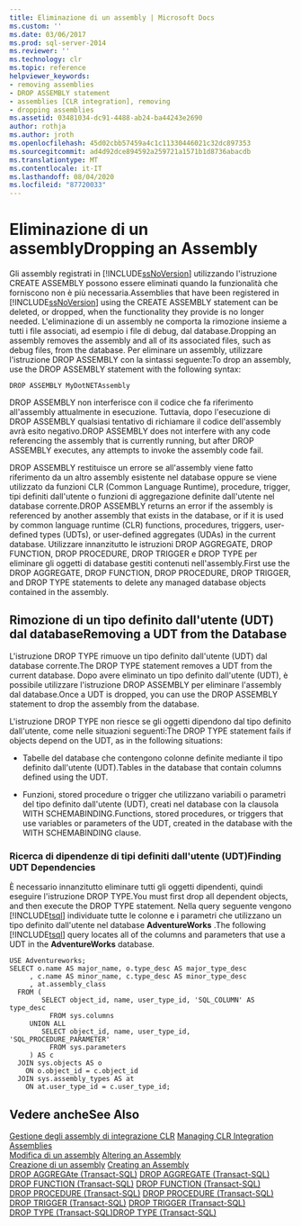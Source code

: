 ```yaml
---
title: Eliminazione di un assembly | Microsoft Docs
ms.custom: ''
ms.date: 03/06/2017
ms.prod: sql-server-2014
ms.reviewer: ''
ms.technology: clr
ms.topic: reference
helpviewer_keywords:
- removing assemblies
- DROP ASSEMBLY statement
- assemblies [CLR integration], removing
- dropping assemblies
ms.assetid: 03481034-dc91-4488-ab24-ba44243e2690
author: rothja
ms.author: jroth
ms.openlocfilehash: 45d02cbb57459a4c1c11330446021c32dc897353
ms.sourcegitcommit: ad4d92dce894592a259721a1571b1d8736abacdb
ms.translationtype: MT
ms.contentlocale: it-IT
ms.lasthandoff: 08/04/2020
ms.locfileid: "87720033"
---
```

# <a name="dropping-an-assembly"></a><span data-ttu-id="85894-102">Eliminazione di un assembly</span><span class="sxs-lookup"><span data-stu-id="85894-102">Dropping an Assembly</span></span>
  <span data-ttu-id="85894-103">Gli assembly registrati in [!INCLUDE[ssNoVersion](../../../includes/ssnoversion-md.md)] utilizzando l'istruzione CREATE ASSEMBLY possono essere eliminati quando la funzionalità che forniscono non è più necessaria.</span><span class="sxs-lookup"><span data-stu-id="85894-103">Assemblies that have been registered in [!INCLUDE[ssNoVersion](../../../includes/ssnoversion-md.md)] using the CREATE ASSEMBLY statement can be deleted, or dropped, when the functionality they provide is no longer needed.</span></span> <span data-ttu-id="85894-104">L'eliminazione di un assembly ne comporta la rimozione insieme a tutti i file associati, ad esempio i file di debug, dal database.</span><span class="sxs-lookup"><span data-stu-id="85894-104">Dropping an assembly removes the assembly and all of its associated files, such as debug files, from the database.</span></span> <span data-ttu-id="85894-105">Per eliminare un assembly, utilizzare l'istruzione DROP ASSEMBLY con la sintassi seguente:</span><span class="sxs-lookup"><span data-stu-id="85894-105">To drop an assembly, use the DROP ASSEMBLY statement with the following syntax:</span></span>  
  
```  
DROP ASSEMBLY MyDotNETAssembly  
```  
  
 <span data-ttu-id="85894-106">DROP ASSEMBLY non interferisce con il codice che fa riferimento all'assembly attualmente in esecuzione. Tuttavia, dopo l'esecuzione di DROP ASSEMBLY qualsiasi tentativo di richiamare il codice dell'assembly avrà esito negativo.</span><span class="sxs-lookup"><span data-stu-id="85894-106">DROP ASSEMBLY does not interfere with any code referencing the assembly that is currently running, but after DROP ASSEMBLY executes, any attempts to invoke the assembly code fail.</span></span>  
  
 <span data-ttu-id="85894-107">DROP ASSEMBLY restituisce un errore se all'assembly viene fatto riferimento da un altro assembly esistente nel database oppure se viene utilizzato da funzioni CLR (Common Language Runtime), procedure, trigger, tipi definiti dall'utente o funzioni di aggregazione definite dall'utente nel database corrente.</span><span class="sxs-lookup"><span data-stu-id="85894-107">DROP ASSEMBLY returns an error if the assembly is referenced by another assembly that exists in the database, or if it is used by common language runtime (CLR) functions, procedures, triggers, user-defined types (UDTs), or user-defined aggregates (UDAs) in the current database.</span></span> <span data-ttu-id="85894-108">Utilizzare innanzitutto le istruzioni DROP AGGREGATE, DROP FUNCTION, DROP PROCEDURE, DROP TRIGGER e DROP TYPE per eliminare gli oggetti di database gestiti contenuti nell'assembly.</span><span class="sxs-lookup"><span data-stu-id="85894-108">First use the DROP AGGREGATE, DROP FUNCTION, DROP PROCEDURE, DROP TRIGGER, and DROP TYPE statements to delete any managed database objects contained in the assembly.</span></span>  
  
## <a name="removing-a-udt-from-the-database"></a><span data-ttu-id="85894-109">Rimozione di un tipo definito dall'utente (UDT) dal database</span><span class="sxs-lookup"><span data-stu-id="85894-109">Removing a UDT from the Database</span></span>  
 <span data-ttu-id="85894-110">L'istruzione DROP TYPE rimuove un tipo definito dall'utente (UDT) dal database corrente.</span><span class="sxs-lookup"><span data-stu-id="85894-110">The DROP TYPE statement removes a UDT from the current database.</span></span> <span data-ttu-id="85894-111">Dopo avere eliminato un tipo definito dall'utente (UDT), è possibile utilizzare l'istruzione DROP ASSEMBLY per eliminare l'assembly dal database.</span><span class="sxs-lookup"><span data-stu-id="85894-111">Once a UDT is dropped, you can use the DROP ASSEMBLY statement to drop the assembly from the database.</span></span>  
  
 <span data-ttu-id="85894-112">L'istruzione DROP TYPE non riesce se gli oggetti dipendono dal tipo definito dall'utente, come nelle situazioni seguenti:</span><span class="sxs-lookup"><span data-stu-id="85894-112">The DROP TYPE statement fails if objects depend on the UDT, as in the following situations:</span></span>  
  
-   <span data-ttu-id="85894-113">Tabelle del database che contengono colonne definite mediante il tipo definito dall'utente (UDT).</span><span class="sxs-lookup"><span data-stu-id="85894-113">Tables in the database that contain columns defined using the UDT.</span></span>  
  
-   <span data-ttu-id="85894-114">Funzioni, stored procedure o trigger che utilizzano variabili o parametri del tipo definito dall'utente (UDT), creati nel database con la clausola WITH SCHEMABINDING.</span><span class="sxs-lookup"><span data-stu-id="85894-114">Functions, stored procedures, or triggers that use variables or parameters of the UDT, created in the database with the WITH SCHEMABINDING clause.</span></span>  
  
### <a name="finding-udt-dependencies"></a><span data-ttu-id="85894-115">Ricerca di dipendenze di tipi definiti dall'utente (UDT)</span><span class="sxs-lookup"><span data-stu-id="85894-115">Finding UDT Dependencies</span></span>  
 <span data-ttu-id="85894-116">È necessario innanzitutto eliminare tutti gli oggetti dipendenti, quindi eseguire l'istruzione DROP TYPE.</span><span class="sxs-lookup"><span data-stu-id="85894-116">You must first drop all dependent objects, and then execute the DROP TYPE statement.</span></span> <span data-ttu-id="85894-117">Nella query seguente vengono [!INCLUDE[tsql](../../../includes/tsql-md.md)] individuate tutte le colonne e i parametri che utilizzano un tipo definito dall'utente nel database **AdventureWorks** .</span><span class="sxs-lookup"><span data-stu-id="85894-117">The following [!INCLUDE[tsql](../../../includes/tsql-md.md)] query locates all of the columns and parameters that use a UDT in the **AdventureWorks** database.</span></span>  
  
```  
USE Adventureworks;  
SELECT o.name AS major_name, o.type_desc AS major_type_desc  
     , c.name AS minor_name, c.type_desc AS minor_type_desc  
     , at.assembly_class  
  FROM (  
        SELECT object_id, name, user_type_id, 'SQL_COLUMN' AS type_desc  
          FROM sys.columns  
     UNION ALL  
        SELECT object_id, name, user_type_id, 'SQL_PROCEDURE_PARAMETER'  
          FROM sys.parameters  
     ) AS c  
  JOIN sys.objects AS o  
    ON o.object_id = c.object_id  
  JOIN sys.assembly_types AS at  
    ON at.user_type_id = c.user_type_id;   
```  
  
## <a name="see-also"></a><span data-ttu-id="85894-118">Vedere anche</span><span class="sxs-lookup"><span data-stu-id="85894-118">See Also</span></span>  
 <span data-ttu-id="85894-119">[Gestione degli assembly di integrazione CLR](managing-clr-integration-assemblies.md) </span><span class="sxs-lookup"><span data-stu-id="85894-119">[Managing CLR Integration Assemblies](managing-clr-integration-assemblies.md) </span></span>  
 <span data-ttu-id="85894-120">[Modifica di un assembly](altering-an-assembly.md) </span><span class="sxs-lookup"><span data-stu-id="85894-120">[Altering an Assembly](altering-an-assembly.md) </span></span>  
 <span data-ttu-id="85894-121">[Creazione di un assembly](creating-an-assembly.md) </span><span class="sxs-lookup"><span data-stu-id="85894-121">[Creating an Assembly](creating-an-assembly.md) </span></span>  
 <span data-ttu-id="85894-122">[DROP AGGREGAte &#40;Transact-SQL&#41;](/sql/t-sql/statements/drop-aggregate-transact-sql) </span><span class="sxs-lookup"><span data-stu-id="85894-122">[DROP AGGREGATE &#40;Transact-SQL&#41;](/sql/t-sql/statements/drop-aggregate-transact-sql) </span></span>  
 <span data-ttu-id="85894-123">[DROP FUNCTION &#40;Transact-SQL&#41;](/sql/t-sql/statements/drop-function-transact-sql) </span><span class="sxs-lookup"><span data-stu-id="85894-123">[DROP FUNCTION &#40;Transact-SQL&#41;](/sql/t-sql/statements/drop-function-transact-sql) </span></span>  
 <span data-ttu-id="85894-124">[DROP PROCEDURE &#40;Transact-SQL&#41;](/sql/t-sql/statements/drop-procedure-transact-sql) </span><span class="sxs-lookup"><span data-stu-id="85894-124">[DROP PROCEDURE &#40;Transact-SQL&#41;](/sql/t-sql/statements/drop-procedure-transact-sql) </span></span>  
 <span data-ttu-id="85894-125">[DROP TRIGGER &#40;Transact-SQL&#41;](/sql/t-sql/statements/drop-trigger-transact-sql) </span><span class="sxs-lookup"><span data-stu-id="85894-125">[DROP TRIGGER &#40;Transact-SQL&#41;](/sql/t-sql/statements/drop-trigger-transact-sql) </span></span>  
 [<span data-ttu-id="85894-126">DROP TYPE &#40;Transact-SQL&#41;</span><span class="sxs-lookup"><span data-stu-id="85894-126">DROP TYPE &#40;Transact-SQL&#41;</span></span>](/sql/t-sql/statements/drop-type-transact-sql)  
  
  

